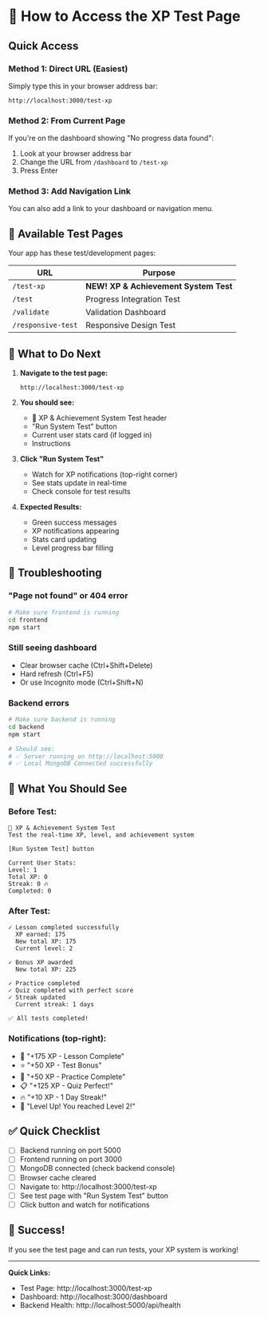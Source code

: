 # 🎯 How to Access the XP Test Page

## Quick Access

### Method 1: Direct URL (Easiest)
Simply type this in your browser address bar:
```
http://localhost:3000/test-xp
```

### Method 2: From Current Page
If you're on the dashboard showing "No progress data found":
1. Look at your browser address bar
2. Change the URL from `/dashboard` to `/test-xp`
3. Press Enter

### Method 3: Add Navigation Link
You can also add a link to your dashboard or navigation menu.

## 📍 Available Test Pages

Your app has these test/development pages:

| URL | Purpose |
|-----|---------|
| `/test-xp` | **NEW! XP & Achievement System Test** |
| `/test` | Progress Integration Test |
| `/validate` | Validation Dashboard |
| `/responsive-test` | Responsive Design Test |

## 🚀 What to Do Next

1. **Navigate to the test page:**
   ```
   http://localhost:3000/test-xp
   ```

2. **You should see:**
   - 🧪 XP & Achievement System Test header
   - "Run System Test" button
   - Current user stats card (if logged in)
   - Instructions

3. **Click "Run System Test"**
   - Watch for XP notifications (top-right corner)
   - See stats update in real-time
   - Check console for test results

4. **Expected Results:**
   - Green success messages
   - XP notifications appearing
   - Stats card updating
   - Level progress bar filling

## 🐛 Troubleshooting

### "Page not found" or 404 error
```bash
# Make sure frontend is running
cd frontend
npm start
```

### Still seeing dashboard
- Clear browser cache (Ctrl+Shift+Delete)
- Hard refresh (Ctrl+F5)
- Or use Incognito mode (Ctrl+Shift+N)

### Backend errors
```bash
# Make sure backend is running
cd backend
npm start

# Should see:
# ✅ Server running on http://localhost:5000
# ✅ Local MongoDB Connected successfully
```

## 📸 What You Should See

### Before Test:
```
🧪 XP & Achievement System Test
Test the real-time XP, level, and achievement system

[Run System Test] button

Current User Stats:
Level: 1
Total XP: 0
Streak: 0 🔥
Completed: 0
```

### After Test:
```
✓ Lesson completed successfully
  XP earned: 175
  New total XP: 175
  Current level: 2
  
✓ Bonus XP awarded
  New total XP: 225

✓ Practice completed
✓ Quiz completed with perfect score
✓ Streak updated
  Current streak: 1 days

✅ All tests completed!
```

### Notifications (top-right):
- 🎯 "+175 XP - Lesson Complete"
- ⭐ "+50 XP - Test Bonus"
- 💪 "+50 XP - Practice Complete"
- 📋 "+125 XP - Quiz Perfect!"
- 🔥 "+10 XP - 1 Day Streak!"
- 🎉 "Level Up! You reached Level 2!"

## ✅ Quick Checklist

- [ ] Backend running on port 5000
- [ ] Frontend running on port 3000
- [ ] MongoDB connected (check backend console)
- [ ] Browser cache cleared
- [ ] Navigate to: http://localhost:3000/test-xp
- [ ] See test page with "Run System Test" button
- [ ] Click button and watch for notifications

## 🎉 Success!

If you see the test page and can run tests, your XP system is working!

---

**Quick Links:**
- Test Page: http://localhost:3000/test-xp
- Dashboard: http://localhost:3000/dashboard
- Backend Health: http://localhost:5000/api/health

